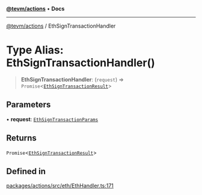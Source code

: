[**@tevm/actions**](../README.md) • **Docs**

***

[@tevm/actions](../globals.md) / EthSignTransactionHandler

# Type Alias: EthSignTransactionHandler()

> **EthSignTransactionHandler**: (`request`) => `Promise`\<[`EthSignTransactionResult`](EthSignTransactionResult.md)\>

## Parameters

• **request**: [`EthSignTransactionParams`](EthSignTransactionParams.md)

## Returns

`Promise`\<[`EthSignTransactionResult`](EthSignTransactionResult.md)\>

## Defined in

[packages/actions/src/eth/EthHandler.ts:171](https://github.com/qbzzt/tevm-monorepo/blob/main/packages/actions/src/eth/EthHandler.ts#L171)

